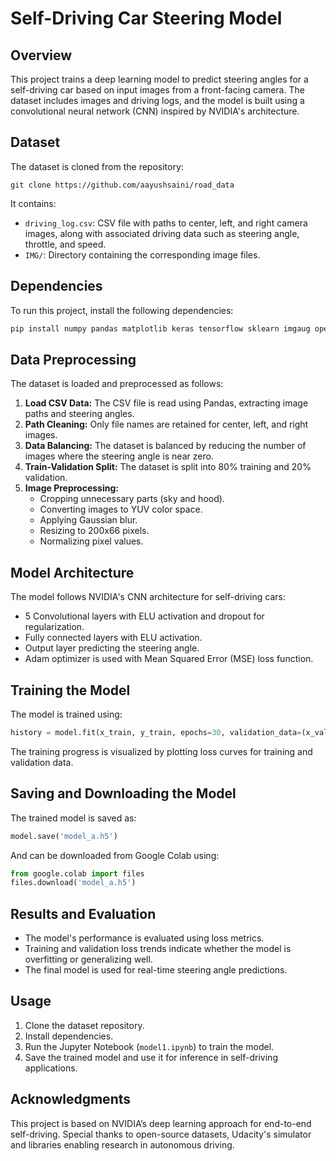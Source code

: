 # Self-Driving Car Steering Model

## Overview
This project trains a deep learning model to predict steering angles for a self-driving car based on input images from a front-facing camera. The dataset includes images and driving logs, and the model is built using a convolutional neural network (CNN) inspired by NVIDIA's architecture.

## Dataset
The dataset is cloned from the repository:
```
git clone https://github.com/aayushsaini/road_data
```
It contains:
- `driving_log.csv`: CSV file with paths to center, left, and right camera images, along with associated driving data such as steering angle, throttle, and speed.
- `IMG/`: Directory containing the corresponding image files.

## Dependencies
To run this project, install the following dependencies:
```bash
pip install numpy pandas matplotlib keras tensorflow sklearn imgaug opencv-python
```

## Data Preprocessing
The dataset is loaded and preprocessed as follows:
1. **Load CSV Data:** The CSV file is read using Pandas, extracting image paths and steering angles.
2. **Path Cleaning:** Only file names are retained for center, left, and right images.
3. **Data Balancing:** The dataset is balanced by reducing the number of images where the steering angle is near zero.
4. **Train-Validation Split:** The dataset is split into 80% training and 20% validation.
5. **Image Preprocessing:**
   - Cropping unnecessary parts (sky and hood).
   - Converting images to YUV color space.
   - Applying Gaussian blur.
   - Resizing to 200x66 pixels.
   - Normalizing pixel values.

## Model Architecture
The model follows NVIDIA's CNN architecture for self-driving cars:
- 5 Convolutional layers with ELU activation and dropout for regularization.
- Fully connected layers with ELU activation.
- Output layer predicting the steering angle.
- Adam optimizer is used with Mean Squared Error (MSE) loss function.

## Training the Model
The model is trained using:
```python
history = model.fit(x_train, y_train, epochs=30, validation_data=(x_valid, y_valid), batch_size=100, shuffle=True)
```
The training progress is visualized by plotting loss curves for training and validation data.

## Saving and Downloading the Model
The trained model is saved as:
```python
model.save('model_a.h5')
```
And can be downloaded from Google Colab using:
```python
from google.colab import files
files.download('model_a.h5')
```

## Results and Evaluation
- The model's performance is evaluated using loss metrics.
- Training and validation loss trends indicate whether the model is overfitting or generalizing well.
- The final model is used for real-time steering angle predictions.

## Usage
1. Clone the dataset repository.
2. Install dependencies.
3. Run the Jupyter Notebook (`model1.ipynb`) to train the model.
4. Save the trained model and use it for inference in self-driving applications.

## Acknowledgments
This project is based on NVIDIA’s deep learning approach for end-to-end self-driving. Special thanks to open-source datasets, Udacity's simulator and libraries enabling research in autonomous driving.

